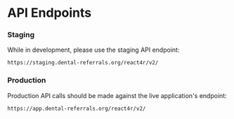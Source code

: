 # API Endpoints

### Staging
While in development, please use the staging API endpoint:

`https://staging.dental-referrals.org/react4r/v2/`

### Production

Production API calls should be made against the live application's endpoint:

`https://app.dental-referrals.org/react4r/v2/`
